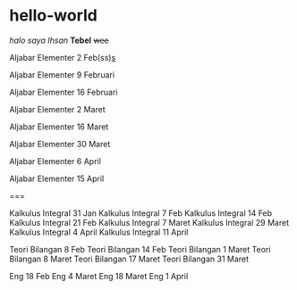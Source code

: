 # hello-world
*halo saya Ihsan*
**Tebel**
~~wee~~

Aljabar Elementer 2 Feb(ss)[s](ss)

Aljabar Elementer 9 Februari

Aljabar Elementer 16 Februari

Aljabar Elementer 2 Maret

Aljabar Elementer 16 Maret

Aljabar Elementer 30 Maret

Aljabar Elementer 6 April

Aljabar Elementer 15 April

===

Kalkulus Integral 31 Jan
Kalkulus Integral 7 Feb
Kalkulus Integral 14 Feb
Kalkulus Integral 21 Feb 
Kalkulus Integral 7 Maret
Kalkulus Integral 29 Maret
Kalkulus Integral 4 April
Kalkulus Integral 11 April

Teori Bilangan 8 Feb
Teori Bilangan 14 Feb
Teori Bilangan 1 Maret
Teori Bilangan 8 Maret
Teori Bilangan 17 Maret
Teori Bilangan 31 Maret

Eng 18 Feb
Eng 4 Maret
Eng 18 Maret
Eng 1 April
